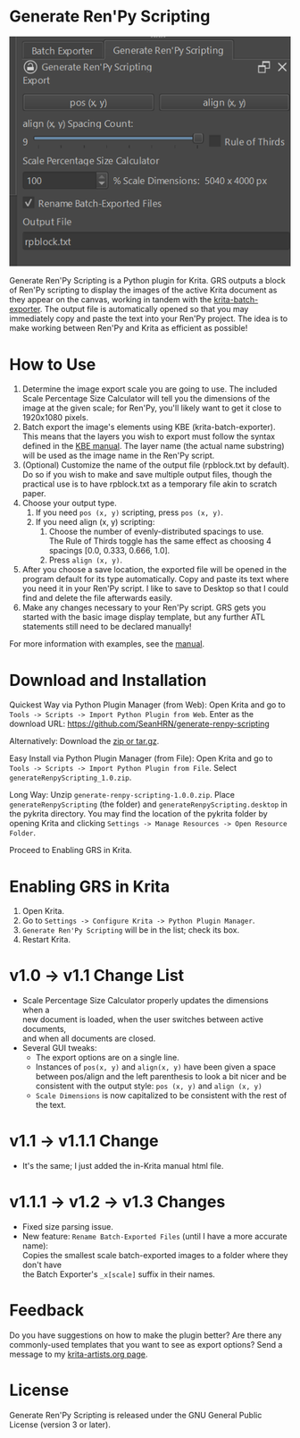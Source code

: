 # Generate Ren'Py Scripting

![README Image](./images/plugin.png)

Generate Ren'Py Scripting is a Python plugin for Krita. GRS outputs a block of Ren'Py scripting to display the images of the active Krita document as they appear on the canvas, working in tandem with the [krita-batch-exporter](https://github.com/GDQuest/krita-batch-exporter). The output file is automatically opened so that you may immediately copy and paste the text into your Ren'Py project. The idea is to make working between Ren'Py and Krita as efficient as possible!

# How to Use

 1. Determine the image export scale you are going to use. The included Scale Percentage Size Calculator will tell you the dimensions of the image at the given scale; for Ren'Py, you'll likely want to get it close to 1920x1080 pixels.
 2. Batch export the image's elements using KBE (krita-batch-exporter). This means that the layers you wish to export must follow the syntax defined in the [KBE manual](https://github.com/GDquest/krita-batch-exporter/blob/master/batch_exporter/Manual.md). The layer name (the actual name substring) will be used as the image name in the Ren'Py script.
 3. (Optional) Customize the name of the output file (rpblock.txt by default). Do so if you wish to make and save multiple output files, though the practical use is to have rpblock.txt as a temporary file akin to scratch paper.
 4. Choose your output type.
	1. If you need `pos (x, y)` scripting, press `pos (x, y)`.
    2. If you need align (x, y) scripting:
       1. Choose the number of evenly-distributed spacings to use. <br>The Rule of Thirds toggle has the same effect as choosing 4 spacings [0.0, 0.333, 0.666, 1.0].
       2. Press `align (x, y)`.
  5. After you choose a save location, the exported file will be opened in the program default for its type automatically. Copy and paste its text where you need it in your Ren'Py script. I like to save to Desktop so that I could find and delete the file afterwards easily.
  6. Make any changes necessary to your Ren'Py script. GRS gets you started with the basic image display template, but any further ATL statements still need to be declared manually!

For more information with examples, see the [manual](https://github.com/SeanHRN/generate-renpy-scripting/blob/master/manual.md).

# Download and Installation
Quickest Way via Python Plugin Manager (from Web):
Open Krita and go to `Tools -> Scripts -> Import Python Plugin from Web`.
Enter as the download URL: https://github.com/SeanHRN/generate-renpy-scripting

Alternatively:
Download the [zip or tar.gz](https://github.com/SeanHRN/generate-renpy-scripting/releases/tag/v1.0.0).

Easy Install via Python Plugin Manager (from File):
Open Krita and go to `Tools -> Scripts -> Import Python Plugin from File`. Select `generateRenpyScripting_1.0.zip`.

Long Way:
Unzip `generate-renpy-scripting-1.0.0.zip`. Place `generateRenpyScripting` (the folder) and `generateRenpyScripting.desktop` in the pykrita directory.
You may find the location of the pykrita folder by opening Krita and clicking
 `Settings -> Manage Resources -> Open Resource Folder`.

Proceed to Enabling GRS in Krita.

# Enabling GRS in Krita
1. Open Krita.
2. Go to `Settings -> Configure Krita -> Python Plugin Manager`.
3. `Generate Ren'Py Scripting` will be in the list; check its box.
4.  Restart Krita.

# v1.0 -> v1.1 Change List
 - Scale Percentage Size Calculator properly updates the dimensions when a \
new document is loaded, when the user switches between active documents, \
and when all documents are closed.
 - Several GUI tweaks:
     - The export options are on a single line.
     - Instances of `pos(x, y)` and `align(x, y)` have been given a space between pos/align and the left parenthesis to look a bit nicer and be consistent with the output style: `pos (x, y)` and `align (x, y)`
     - `Scale Dimensions` is now capitalized to be consistent with the rest of the text.

# v1.1 -> v1.1.1 Change
 - It's the same; I just added the in-Krita manual html file.

# v1.1.1 -> v1.2 -> v1.3 Changes
 - Fixed size parsing issue.
 - New feature: `Rename Batch-Exported Files` (until I have a more accurate name): \
Copies the smallest scale batch-exported images to a folder where they don't have \
the Batch Exporter's `_x[scale]` suffix in their names.

# Feedback
Do you have suggestions on how to make the plugin better? Are there any commonly-used templates that you want to see as export options? Send a message to my [krita-artists.org page](https://krita-artists.org/u/HyDrone/summary).

# License
Generate Ren'Py Scripting is released under the GNU General Public License (version 3 or later).
